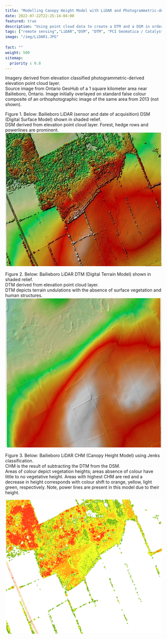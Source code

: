 ```yaml
---
title: "Modelling Canopy Height Model with LiDAR and Photogrammetric-derived Point Clouds"
date: 2022-07-22T22:25:14-04:00    
featured: true
description: "Using point cloud data to create a DTM and a DSM in order to calculate canopy height model."
tags: ["remote sensing","LiDAR","DSM", "DTM", "PCI Geomatica / Catalyst"]
image: "/img/LiDAR1.JPG"

fact: ""
weight: 500
sitemap:
  priority : 0.8
---
```



Imagery derived from elevation classified photogrammetric-derived elevation point cloud layer.  
Source image from Ontario GeoHub of a 1 square kilometer area near Bailieboro, Ontario. 
Image initially overlayed on standard false colour composite of an orthophotographic image of the same area from 2013 (not shown).

Figure 1. Below: Bailieboro LiDAR (sensor and date of acquisition) DSM (Digital Surface Model) shown in shaded relief.  
DSM derived from elevation point cloud layer. 
Forest, hedge rows and powerlines are prominent.
![LiDAR digital surface model](/img/LiDAR1.jpg "LiDAR Digital Surface Model")


Figure 2. Below: Bailieboro LiDAR DTM (Digital Terrain Model) shown in shaded relief.  
DTM derived from elevation point cloud layer.   
DTM depicts terrain undulations with the absence of surface vegetation and human structures.
![LiDAR Digital terrain model](/img/LiDAR_dtm.jpg "LiDAR Digital Terrain Model")



Figure 3. Below: Bailieboro LiDAR CHM (Canopy Height Model) using Jenks classification.  
CHM is the result of subtracting the DTM from the DSM.  
Areas of colour depict vegetation heights; areas absence of colour have little to no vegetative height. 
Areas with highest CHM are red and a decrease in height corresponds with colour shift to orange, yellow, light green, respectively. 
Note, power lines are present in this model due to their height.  

![LiDAR crown height model](/img/LiDAR_CHM.png "LiDAR Crown Height Model")

